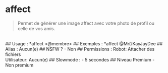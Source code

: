 # affect

> Permet de générer une image affect avec votre photo de profil ou celle de vos amis.

<br>
## Usage :
*affect <@membre>
## Exemples :
*affect @Mr¤KayJayDee
## Alias :
Aucun(e)
## NSFW ?
- Non
## Permissions :
Robot: Attacher des fichiers
<br>
Utilisateur: Aucun(e)
## Slowmode :
- 5 secondes
## Niveau Premium
- Non premium